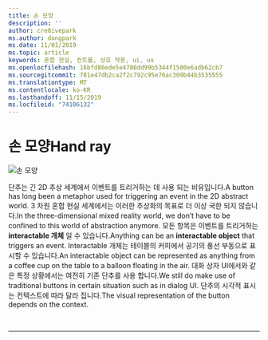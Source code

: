 ```yaml
---
title: 손 모양
description: ''
author: cre8ivepark
ms.author: dongpark
ms.date: 11/01/2019
ms.topic: article
keywords: 혼합 현실, 컨트롤, 상호 작용, ui, ux
ms.openlocfilehash: 16bfd86ede5e4780dd99b5344f1500e6adb62cb7
ms.sourcegitcommit: 781e47db2ca2f2c792c95e76ac309b44b3535555
ms.translationtype: MT
ms.contentlocale: ko-KR
ms.lasthandoff: 11/15/2019
ms.locfileid: "74106132"
---
```

# <a name="hand-ray"></a><span data-ttu-id="0f6b2-103">손 모양</span><span class="sxs-lookup"><span data-stu-id="0f6b2-103">Hand ray</span></span>

![손 모양](images/UX/UX_Hero_HandRay.jpg)

<span data-ttu-id="0f6b2-105">단추는 긴 2D 추상 세계에서 이벤트를 트리거하는 데 사용 되는 비유입니다.</span><span class="sxs-lookup"><span data-stu-id="0f6b2-105">A button has long been a metaphor used for triggering an event in the 2D abstract world.</span></span> <span data-ttu-id="0f6b2-106">3 차원 혼합 현실 세계에서는 이러한 추상화의 목표로 더 이상 국한 되지 않습니다.</span><span class="sxs-lookup"><span data-stu-id="0f6b2-106">In the three-dimensional mixed reality world, we don’t have to be confined to this world of abstraction anymore.</span></span> <span data-ttu-id="0f6b2-107">모든 항목은 이벤트를 트리거하는 **interactable 개체** 일 수 있습니다.</span><span class="sxs-lookup"><span data-stu-id="0f6b2-107">Anything can be an **interactable object** that triggers an event.</span></span> <span data-ttu-id="0f6b2-108">Interactable 개체는 테이블의 커피에서 공기의 풍선 부동으로 표시할 수 있습니다.</span><span class="sxs-lookup"><span data-stu-id="0f6b2-108">An interactable object can be represented as anything from a coffee cup on the table to a balloon floating in the air.</span></span> <span data-ttu-id="0f6b2-109">대화 상자 UI에서와 같은 특정 상황에서는 여전히 기존 단추를 사용 합니다.</span><span class="sxs-lookup"><span data-stu-id="0f6b2-109">We still do make use of traditional buttons in certain situation such as in dialog UI.</span></span> <span data-ttu-id="0f6b2-110">단추의 시각적 표시는 컨텍스트에 따라 달라 집니다.</span><span class="sxs-lookup"><span data-stu-id="0f6b2-110">The visual representation of the button depends on the context.</span></span>

<br>

---
